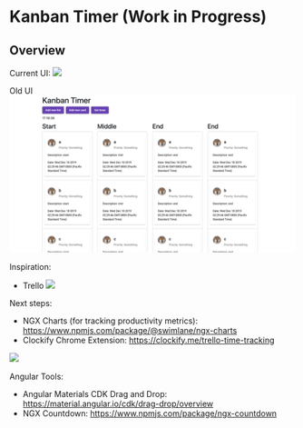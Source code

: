 # Kanban Timer (Work in Progress)

## Overview
Current UI:
<img src="https://github.com/hdoan002/kanban-timer/blob/master/demo.gif"/>

Old UI
<img src="https://github.com/hdoan002/kanban-timer/blob/master/Starting-UI-v2.png"/>

Inspiration:
+ Trello <img src="https://blog.trello.com/hs-fs/hubfs/trello_drag_drop.gif?width=648&height=373&name=trello_drag_drop.gif"/>

Next steps:
+ NGX Charts (for tracking productivity metrics): https://www.npmjs.com/package/@swimlane/ngx-charts
+ Clockify Chrome Extension: https://clockify.me/trello-time-tracking
<img src="https://clockify.me/assets/images/integrations/trello-time-tracking-timer-ticking.png"/>


Angular Tools:
+ Angular Materials CDK Drag and Drop: https://material.angular.io/cdk/drag-drop/overview
+ NGX Countdown: https://www.npmjs.com/package/ngx-countdown
